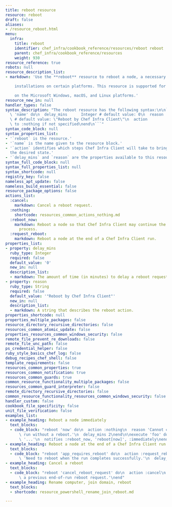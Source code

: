 ```yaml
---
title: reboot resource
resource: reboot
draft: false
aliases:
- /resource_reboot.html
menu:
  infra:
    title: reboot
    identifier: chef_infra/cookbook_reference/resources/reboot reboot
    parent: chef_infra/cookbook_reference/resources
    weight: 930
resource_reference: true
robots: null
resource_description_list:
- markdown: 'Use the **reboot** resource to reboot a node, a necessary step with some

    installations on certain platforms. This resource is supported for use

    on the Microsoft Windows, macOS, and Linux platforms.'
resource_new_in: null
handler_types: false
syntax_description: "The reboot resource has the following syntax:\n\n``` ruby\nreboot\
  \ 'name' do\n  delay_mins      Integer # default value: 0\n  reason          String\
  \ # default value: \"Reboot by Chef Infra Client\"\n  action          Symbol # defaults\
  \ to :nothing if not specified\nend\n```"
syntax_code_block: null
syntax_properties_list:
- '`reboot` is the resource.'
- '`name` is the name given to the resource block.'
- '`action` identifies which steps Chef Infra Client will take to bring the node into
  the desired state.'
- '`delay_mins` and `reason` are the properties available to this resource.'
syntax_full_code_block: null
syntax_full_properties_list: null
syntax_shortcode: null
registry_key: false
nameless_apt_update: false
nameless_build_essential: false
resource_package_options: false
actions_list:
  :cancel:
    markdown: Cancel a reboot request.
  :nothing:
    shortcode: resources_common_actions_nothing.md
  :reboot_now:
    markdown: Reboot a node so that Chef Infra Client may continue the installation
      process.
  :request_reboot:
    markdown: Reboot a node at the end of a Chef Infra Client run.
properties_list:
- property: delay_mins
  ruby_type: Integer
  required: false
  default_value: '0'
  new_in: null
  description_list:
  - markdown: The amount of time (in minutes) to delay a reboot request.
- property: reason
  ruby_type: String
  required: false
  default_value: '"Reboot by Chef Infra Client"'
  new_in: null
  description_list:
  - markdown: A string that describes the reboot action.
properties_shortcode: null
properties_multiple_packages: false
resource_directory_recursive_directories: false
resources_common_atomic_update: false
properties_resources_common_windows_security: false
remote_file_prevent_re_downloads: false
remote_file_unc_path: false
ps_credential_helper: false
ruby_style_basics_chef_log: false
debug_recipes_chef_shell: false
template_requirements: false
resources_common_properties: true
resources_common_notification: true
resources_common_guards: true
common_resource_functionality_multiple_packages: false
resources_common_guard_interpreter: false
remote_directory_recursive_directories: false
common_resource_functionality_resources_common_windows_security: false
handler_custom: false
cookbook_file_specificity: false
unit_file_verification: false
examples_list:
- example_heading: Reboot a node immediately
  text_blocks:
  - code_block: "reboot 'now' do\n  action :nothing\n  reason 'Cannot continue Chef\
      \ run without a reboot.'\n  delay_mins 2\nend\n\nexecute 'foo' do\n  command\
      \ '...'\n  notifies :reboot_now, 'reboot[now]', :immediately\nend"
- example_heading: Reboot a node at the end of a Chef Infra Client run
  text_blocks:
  - code_block: "reboot 'app_requires_reboot' do\n  action :request_reboot\n  reason\
      \ 'Need to reboot when the run completes successfully.'\n  delay_mins 5\nend"
- example_heading: Cancel a reboot
  text_blocks:
  - code_block: "reboot 'cancel_reboot_request' do\n  action :cancel\n  reason 'Cancel\
      \ a previous end-of-run reboot request.'\nend"
- example_heading: Rename computer, join domain, reboot
  text_blocks:
  - shortcode: resource_powershell_rename_join_reboot.md

---
```

